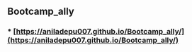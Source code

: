 ## Bootcamp_ally

### * [https://aniladepu007.github.io/Bootcamp_ally/](https://aniladepu007.github.io/Bootcamp_ally/) 
